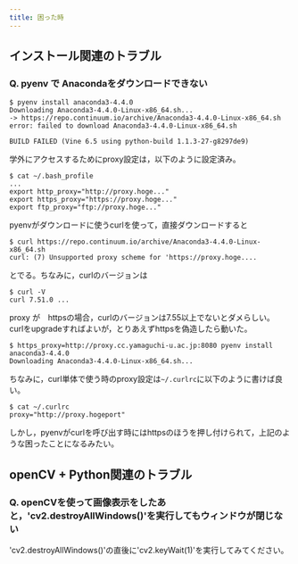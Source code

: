 ```yaml
---
title: 困った時
---
```


## インストール関連のトラブル

### Q. pyenv で Anacondaをダウンロードできない

```
$ pyenv install anaconda3-4.4.0
Downloading Anaconda3-4.4.0-Linux-x86_64.sh...
-> https://repo.continuum.io/archive/Anaconda3-4.4.0-Linux-x86_64.sh
error: failed to download Anaconda3-4.4.0-Linux-x86_64.sh

BUILD FAILED (Vine 6.5 using python-build 1.1.3-27-g8297de9)
```
学外にアクセスするためにproxy設定は，以下のように設定済み。

```
$ cat ~/.bash_profile
...
export http_proxy="http://proxy.hoge..."
export https_proxy="https://proxy.hoge..."
export ftp_proxy="ftp://proxy.hoge..."
```
pyenvがダウンロードに使うcurlを使って，直接ダウンロードすると
```
$ curl https://repo.continuum.io/archive/Anaconda3-4.4.0-Linux-x86_64.sh
curl: (7) Unsupported proxy scheme for 'https://proxy.hoge....
```
とでる。ちなみに，curlのバージョンは
```
$ curl -V
curl 7.51.0 ...
```
proxy が　httpsの場合，curlのバージョンは7.55以上でないとダメらしい。
curlをupgradeすればよいが，とりあえずhttpsを偽造したら動いた。
```
$ https_proxy=http://proxy.cc.yamaguchi-u.ac.jp:8080 pyenv install anaconda3-4.4.0
Downloading Anaconda3-4.4.0-Linux-x86_64.sh...
```

ちなみに，curl単体で使う時のproxy設定は`~/.curlrc`に以下のように書けば良い。
```
$ cat ~/.curlrc
proxy="http://proxy.hogeport"
```
しかし，pyenvがcurlを呼び出す時にはhttpsのほうを押し付けられて，上記のような困ったことになるみたい。

## openCV + Python関連のトラブル

### Q. openCVを使って画像表示をしたあと，'cv2.destroyAllWindows()'を実行してもウィンドウが閉じない

'cv2.destroyAllWindows()'の直後に'cv2.keyWait(1)'を実行してみてください。

